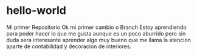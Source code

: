 # hello-world
Mi primer Repositorio
Ok mi primer cambio o Branch
Estoy aprendiendo para poder hacer lo que me gusta aunque es un poco aburrido pero sin duda sera interesante aprender algo muy bueno que me llama la atencion aparte de contabilidad y decoracion de interiores.
